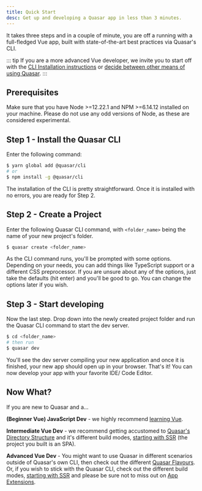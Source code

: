 ```yaml
---
title: Quick Start
desc: Get up and developing a Quasar app in less than 3 minutes.
---
```


It takes three steps and in a couple of minute, you are off a running with a full-fledged Vue app, built with state-of-the-art best practices via Quasar's CLI. 

::: tip
If you are a more advanced Vue developer, we invite you to start off with the [CLI Installation instructions](/quasar-cli/installation) or [decide between other means of using Quasar](/start/pick-quasar-flavour). 
:::

## Prerequisites
Make sure that you have Node >=12.22.1 and NPM >=6.14.12 installed on your machine. Please do not use any odd versions of Node, as these are considered experimental.

## Step 1 - Install the Quasar CLI 

Enter the following command:
```bash
$ yarn global add @quasar/cli
# or
$ npm install -g @quasar/cli
```
The installation of the CLI is pretty straightforward. Once it is installed with no errors, you are ready for Step 2.

## Step 2 - Create a Project

Enter the following Quasar CLI command, with `<folder_name>` being the name of your new project's folder.
```bash
$ quasar create <folder_name>
```

As the CLI command runs, you'll be prompted with some options. Depending on your needs, you can add things like TypeScript support or a different CSS preprocessor. If you are unsure about any of the options, just take the defaults (hit enter) and you'll be good to go. You can change the options later if you wish.


## Step 3 - Start developing

Now the last step. Drop down into the newly created project folder and run the Quasar CLI command to start the dev server. 
```bash
$ cd <folder_name>
# then run 
$ quasar dev
```

You'll see the dev server compiling your new application and once it is finished, your new app should open up in your browser. That's it! You can now develop your app with your favorite IDE/ Code Editor.

## Now What?

If you are new to Quasar and a...

**(Beginner Vue) JavaScript Dev** - we highly recommend [learning Vue](/start/how-to-use-vue).

**Intermediate Vue Dev** - we recommend getting accustomed to [Quasar's Directory Structure](/quasar-cli/directory-structure) and it's different build modes, [starting with SSR](/quasar-cli/developing-ssr/introduction) (the project you built is an SPA).

**Advanced Vue Dev** - You might want to use Quasar in different scenarios outside of Quasar's own CLI, then check out the different [Quasar Flavours](/start/pick-quasar-flavour). Or, if you wish to stick with the Quasar CLI, check out the different build modes, [starting with SSR](/quasar-cli/developing-ssr/introduction) and please be sure not to miss out on [App Extensions](/app-extensions/introduction).

